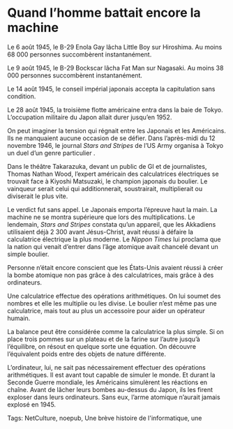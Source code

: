# Quand l’homme battait encore la machine

Le 6 août 1945, le B-29 Enola Gay lâcha Little Boy sur Hiroshima. Au moins 68 000 personnes succombèrent instantanément.

Le 9 août 1945, le B-29 Bockscar lâcha Fat Man sur Nagasaki. Au moins 38 000 personnes succombèrent instantanément.<span id="more-21546"></span>

Le 14 août 1945, le conseil impérial japonais accepta la capitulation sans condition.

Le 28 août 1945, la troisième flotte américaine entra dans la baie de Tokyo. L’occupation militaire du Japon allait durer jusqu’en 1952.

On peut imaginer la tension qui régnait entre les Japonais et les Américains. Ils ne manquaient aucune occasion de se défier. Dans l’après-midi du 12 novembre 1946, le journal *Stars and Stripes* de l’US Army organisa à Tokyo un duel d’un genre particulier .

Dans le théâtre Takarazuka, devant un public de GI et de journalistes, Thomas Nathan Wood, l’expert américain des calculatrices électriques se trouvait face à Kiyoshi Matsuzaki, le champion japonais du boulier. Le vainqueur serait celui qui additionnerait, soustrairait, multiplierait ou diviserait le plus vite.

Le verdict fut sans appel. Le Japonais emporta l’épreuve haut la main. La machine ne se montra supérieure que lors des multiplications. Le lendemain, *Stars and Stripes* constata qu’un appareil, que les Akkadiens utilisaient déjà 2 300 avant Jésus-Christ, avait réussi à défaire la calculatrice électrique la plus moderne. Le *Nippon Times* lui proclama que la nation qui venait d’entrer dans l’âge atomique avait chancelé devant un simple boulier.

Personne n’était encore conscient que les États-Unis avaient réussi à créer la bombe atomique non pas grâce à des calculatrices, mais grâce à des ordinateurs.

Une calculatrice effectue des opérations arithmétiques. On lui soumet des nombres et elle les multiplie ou les divise. Le boulier n’est même pas une calculatrice, mais tout au plus un accessoire pour aider un opérateur humain.

La balance peut être considérée comme la calculatrice la plus simple. Si on place trois pommes sur un plateau et de la farine sur l’autre jusqu’à l’équilibre, on résout en quelque sorte une équation. On découvre l’équivalent poids entre des objets de nature différente.

L’ordinateur, lui, ne sait pas nécessairement effectuer des opérations arithmétiques. Il est avant tout capable de simuler le monde. Et durant la Seconde Guerre mondiale, les Américains simulèrent les réactions en chaîne. Avant de lâcher leurs bombes au-dessus du Japon, ils les firent exploser dans leurs ordinateurs. Sans eux, l’arme atomique n’aurait jamais explosé en 1945.

Tags: NetCulture, noepub, Une brève histoire de l'informatique, une